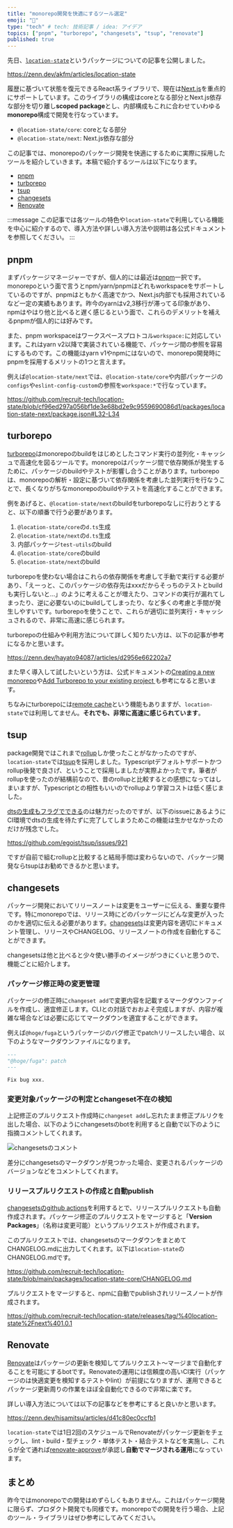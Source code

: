 ```yaml
---
title: "monorepo開発を快適にするツール選定"
emoji: "💪"
type: "tech" # tech: 技術記事 / idea: アイデア
topics: ["pnpm", "turborepo", "changesets", "tsup", "renovate"]
published: true
---
```


先日、[`location-state`](https://github.com/recruit-tech/location-state)というパッケージについての記事を公開しました。

https://zenn.dev/akfm/articles/location-state

履歴に基づいて状態を復元できるReact系ライブラリで、現在は[Next.js](https://nextjs.org/)を重点的にサポートしています。このライブラリの構成はcoreとなる部分とNext.js依存な部分を切り離し**scoped package**とし、内部構成もこれに合わせていわゆる**monorepo**構成で開発を行なっています。

- `@location-state/core`: coreとなる部分
- `@location-state/next`: Next.js依存な部分

この記事では、monorepoのパッケージ開発を快適にするために実際に採用したツールを紹介していきます。本稿で紹介するツールは以下になります。

- [pnpm](#pnpm)
- [turborepo](#turborepo)
- [tsup](#tsup)
- [changesets](#changesets)
- [Renovate](#Renovate)

:::message
この記事では各ツールの特色や`location-state`で利用している機能を中心に紹介するので、導入方法や詳しい導入方法や説明は各公式ドキュメントを参照してください。
:::

## pnpm

まずパッケージマネージャーですが、個人的には最近は[pnpm](https://pnpm.io/ja/)一択です。monorepoという面で言うとnpm/yarn/pnpmはどれもworkspaceをサポートしているのですが、pnpmはともかく高速でかつ、Next.js内部でも採用されているなど一定の実績もあります。昨今のyarnはv2,3移行が滞ってる印象があり、npmはやはり他と比べると遅く感じるという面で、これらのデメリットを補えるpnpmが個人的には好みです。

また、pnpm workspaceはワークスペースプロトコル`workspace:`に対応しています。これはyarn v2以降で実装されている機能で、パッケージ間の参照を容易にするものです。この機能はyarn v1やnpmにはないので、monorepo開発時にpnpmを採用するメリットの1つと言えます。

例えば`@location-state/next`では、`@location-state/core`や内部パッケージの`configs`や`eslint-config-custom`の参照を`workspace:*`で行なっています。

https://github.com/recruit-tech/location-state/blob/cf96ed297a056bf1de3e68bd2e9c9559690086d1/packages/location-state-next/package.json#L32-L34

## turborepo

[turborepo](https://turbo.build/repo)はmonorepoのbuildをはじめとしたコマンド実行の並列化・キャッシュで高速化を図るツールです。monorepoはパッケージ間で依存関係が発生するために、パッケージのbuildやテストが影響し合うことがあります。turborepoは、monorepoの解析・設定に基づいて依存関係を考慮した並列実行を行なうことで、長くなりがちなmonorepoのbuildやテストを高速化することができます。

例をあげると、`@location-state/next`のbuildをturborepoなしに行おうとすると、以下の順番で行う必要があります。

1. `@location-state/core`の`d.ts`生成
1. `@location-state/next`の`d.ts`生成
1. 内部パッケージ`test-utils`のbuild
1. `@location-state/core`のbuild
1. `@location-state/next`のbuild

turborepoを使わない場合はこれらの依存関係を考慮して手動で実行する必要があり、「えーっと、このパッケージの依存先はxxxだからそっちのテストとbuildも実行しないと...」のように考えることが増えたり、コマンドの実行が漏れてしまったり、逆に必要ないのにbuildしてしまったり、など多くの考慮と手間が発生しやすいです。turborepoを使うことで、これらが適切に並列実行・キャッシュされるので、非常に高速に感じられます。

turborepoの仕組みや利用方法について詳しく知りたい方は、以下の記事が参考になるかと思います。

https://zenn.dev/hayato94087/articles/d2956e662202a7

また早く導入して試したいという方は、公式ドキュメントの[Creating a new monorepo](https://turbo.build/repo/docs/getting-started/create-new)や[Add Turborepo to your existing project
](https://turbo.build/repo/docs/getting-started/add-to-project)も参考になると思います。

ちなみにturborepoには[remote cache](https://turbo.build/repo/docs/core-concepts/remote-caching)という機能もありますが、`location-state`では利用してません。**それでも、非常に高速に感じられています**。

## tsup

package開発ではこれまで[rollup](https://rollupjs.org/)しか使ったことがなかったのですが、`location-state`では[tsup](https://tsup.egoist.dev/)を採用しました。Typescriptデフォルトサポートかつrollup後発で良さげ、ということで採用しましたが実際よかったです。筆者がrollupを使ったのが結構前なので、昔のrollupと比較するとの感想になってはしまいますが、Typescriptとの相性もいいのでrollupより学習コストは低く感じました。

[dtsの生成もフラグでできる](https://tsup.egoist.dev/#generate-declaration-file)のは魅力だったのですが、以下のissueにあるようにCI環境でdtsの生成を待たずに完了してしまうためこの機能は生かせなかったのだけが残念でした。

https://github.com/egoist/tsup/issues/921

ですが自前で組むrollupと比較すると結局手間は変わらないので、パッケージ開発ならtsupはお勧めできるかと思います。

## changesets

パッケージ開発においてリリースノートは変更をユーザーに伝える、重要な要件です。特にmonorepoでは、リリース時にどのパッケージにどんな変更が入ったのかを適切に伝える必要があります。[changesets](https://github.com/changesets/changesets/tree/main)は変更内容を適切にドキュメント管理し、リリースやCHANGELOG、リリースノートの作成を自動化することができます。

changesetsは他と比べると少々使い勝手のイメージがつきにくいと思うので、機能ごとに紹介します。

### パッケージ修正時の変更管理

パッケージの修正時に`changeset add`で変更内容を記載するマークダウンファイルを作成し、適宜修正します。CLIとの対話でおおよそ完成しますが、内容が複雑な場合などは必要に応じてマークダウンを適宜することができます。

例えば`@hoge/fuga`というパッケージのバグ修正でpatchリリースしたい場合、以下のようなマークダウンファイルになります。

```md
---
"@hoge/fuga": patch
---

Fix bug xxx.
```

### 変更対象パッケージの判定とchangeset不在の検知

上記修正のプルリクエスト作成時に`changeset add`し忘れたまま修正プルリクを出した場合、以下のようにchangesetsのbotを利用すると自動で以下のように指摘コメントしてくれます。

![changesetsのコメント](https://user-images.githubusercontent.com/11481355/66183943-dc418680-e6bd-11e9-998d-e43f90a974bd.png)

差分にchangesetsのマークダウンが見つかった場合、変更されるパッケージのバージョンなどをコメントしてくれます。

### リリースプルリクエストの作成と自動publish

[changesetsのgithub actions](https://github.com/changesets/action#changesets-release-action)を利用するとで、リリースプルリクエストも自動作成されます。パッケージ修正のプルリクエストをマージすると「**Version Packages**」（名称は変更可能）というプルリクエストが作成されます。

このプルリクエストでは、changesetsのマークダウンをまとめてCHANGELOG.mdに出力してくれます。以下は`location-state`のCHANGELOG.mdです。

https://github.com/recruit-tech/location-state/blob/main/packages/location-state-core/CHANGELOG.md

プルリクエストをマージすると、npmに自動でpublishされリリースノートが作成されます。

https://github.com/recruit-tech/location-state/releases/tag/%40location-state%2Fnext%401.0.1

## Renovate

[Renovate](https://docs.renovatebot.com/)はパッケージの更新を検知してプルリクエスト〜マージまで自動化することを可能にするbotです。Renovateの運用には信頼度の高いCI実行（パッケージのは快適変更を検知するテストやlint）が前提になりますが、運用できるとパッケージ更新周りの作業をほぼ全自動化できるので非常に楽です。

詳しい導入方法については以下の記事などを参考にすると良いかと思います。

https://zenn.dev/hisamitsu/articles/d41c80ec0ccfb1

`location-state`では1日2回のスケジュールでRenovateがパッケージ更新をチェックし、lint・build・型チェック・単体テスト・結合テストなどを実施し、これらが全て通れば[renovate-approve](https://github.com/apps/renovate-approve)が承認し**自動でマージされる運用**になっています。

## まとめ

昨今ではmonorepoでの開発はめずらしくもありません。これはパッケージ開発に限らず、プロダクト開発でも同様です。monorepoでの開発を行う場合、上記のツール・ライブラリはぜひ参考にしてみてください。

